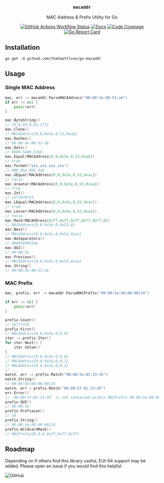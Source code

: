 <div align="center">

### `macaddr`

MAC Address & Prefix Utility for Go

[![GitHub Actions Workflow Status](https://img.shields.io/github/actions/workflow/status/thatmattlove/go-macaddr/test.yml?style=for-the-badge)](https://github.com/thatmattlove/go-macaddr/actions/workflows/test.yml) [![Docs](https://img.shields.io/badge/godoc-reference-007D9C.svg?style=for-the-badge)](https://pkg.go.dev/github.com/thatmattlove/go-macaddr) [![Code Coverage](https://img.shields.io/codecov/c/github/thatmattlove/go-macaddr?style=for-the-badge)](https://codecov.io/gh/thatmattlove/go-macaddr) [![Go Report Card](https://goreportcard.com/badge/github.com/thatmattlove/go-macaddr?style=for-the-badge)](https://goreportcard.com/report/github.com/thatmattlove/go-macaddr)

</div>

## Installation

```
go get -d github.com/thatmattlove/go-macaddr
```

## Usage

### Single MAC Address

```go
mac, err := macaddr.ParseMACAddress("00:00:5e:00:53:ab")
if err != nil {
    panic(err)
}

mac.ByteString()
// {0,0,94,0,83,171}
mac.Clone()
// MACAddress{0,0,0x5e,0,53,0xab}
mac.Dashes()
// 00-00-5e-00-53-ab
mac.Dots()
// 0000.5e00.53ab
mac.Equal(MACAddress{0,0,0x5e,0,53,0xab})
// true
mac.Format("xxx_xxx_xxx_xxx")
// 000_05e_005_3ab
mac.GEqual(MACAddress{0,0,0x5e,0,53,0xac})
// false
mac.Greater(MACAddress{0,0,0x5e,0,53,0xaa})
// true
mac.Int()
// 1577079723
mac.LEqual(MACAddress{0,0,0x5e,0,53,0xac})
// true
mac.Lesser(MACAddress{0,0,0x5e,0,53,0xaa})
// false
mac.Mask(MACAddress{0xff,0xff,0xff,0xff,0xff,0})
// MACAddress{0,0,0x5e,0,0x53,0}
mac.Next()
// MACAddress{0,0,0x5e,0,0x53,0xac}
mac.NoSeparators()
// 00005e0053ab
mac.OUI()
// 00:00:5e
mac.Previous()
// MACAddress{0,0,0x5e,0,0x53,0xaa}
mac.String()
// 00:00:5e:00:53:ab
```

### MAC Prefix

```go
mac, prefix, err := macaddr.ParseMACPrefix("00:00:5e:00:00:00/24")

if err != nil {
    panic(err)
}

prefix.Count()
// 16777216
prefix.First()
// MACAddress{0,0,0x5e,0,0,0}
iter := prefix.Iter()
for iter.Next() {
    iter.Value()
}
// MACAddress{0,0,0x5e,0,0,0}
// MACAddress{0,0,0x5e,0,0,1}
// MACAddress{0,0,0x5e,0,0,2}
// ...
match, err := prefix.Match("00:00:5e:01:23:45")
match.String()
// 00:00:5e:00:00:00/24
match, err = prefix.Match("00:00:5f:01:23:45")
err.Error()
// '00:00:5f:01:23:45' is not contained within MACPrefix 00:00:5e:00:00:00/24
prefix.OUI()
// 00:00:5e
prefix.PrefixLen()
// 24
prefix.String()
// 00:00:5e:00:00:00/24
prefix.WildcardMask()
// MACPrefix{0,0,0,0xff,0xff,0xff}
```

## Roadmap

Depending on if others find this library useful, EUI-64 support may be added. Please open an issue if you would find this helpful.

![GitHub](https://img.shields.io/github/license/thatmattlove/go-macaddr?color=000&style=for-the-badge)
